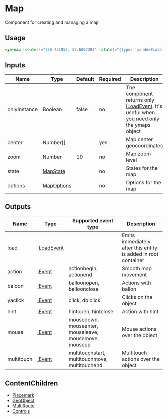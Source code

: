 # Map

Component for creating and managing a map

## Usage

```html
<ya-map [center]="[55.751952, 37.600739]" [state]="{type: 'yandex#satellite'}"></ya-map>
```

## Inputs

| Name         | Type         | Default | Required | Description                                                                              |
|--------------|--------------|---------|----------|------------------------------------------------------------------------------------------|
| onlyInstance | Boolean      | false   | no       | The component returns only [ILoadEvent]. It's useful when you need only the ymaps object |
| center       | Number[]     |         | yes      | Map center geocoordinates                                                                |
| zoom         | Number       | 10      | no       | Map zoom level                                                                           |
| state        | [MapState]   |         | no       | States for the map                                                                       |
| options      | [MapOptions] |         | no       | Options for the map                                                                      |

[MapState]: https://tech.yandex.ru/maps/jsapi/doc/2.1/ref/reference/Map-docpage/#Map__param-state
[MapOptions]: https://tech.yandex.ru/maps/jsapi/doc/2.1/ref/reference/Map-docpage/#Map__param-options

## Outputs

| Name       | Type         | Supported event type                                  | Description                                                    |
|------------|--------------|-------------------------------------------------------|----------------------------------------------------------------|
| load       | [ILoadEvent] |                                                       | Emits immediately after this entity is added in root container |
| action     | [IEvent]     | actionbegin, actionend                                | Smooth map movement                                            |
| baloon     | [IEvent]     | balloonopen, balloonclose                             | Actions with ballon                                            |
| yaclick    | [IEvent]     | click, dblclick                                       | Clicks on the object                                           |
| hint       | [IEvent]     | hintopen, hintclose                                   | Action with hint                                               |
| mouse      | [IEvent]     | mousedown, mouseenter, mouseleave, mousemove, mouseup | Mouse actions over the object                                  |
| multitouch | [IEvent]     | multitouchstart, multitouchmove, multitouchend        | Multitouch actions over the object                             |

[ILoadEvent]: https://github.com/ddubrava/angular-yandex-maps/blob/develop/projects/angular8-yandex-maps/src/lib/models/models.ts#L23
[IEvent]: https://github.com/ddubrava/angular-yandex-maps/blob/develop/projects/angular8-yandex-maps/src/lib/models/models.ts#L34

## ContentChildren
- [Placemark](placemark.md)
- [GeoObject](geoobject.md)
- [MultiRoute](multiroute.md)
- [Controls](controls.md)
